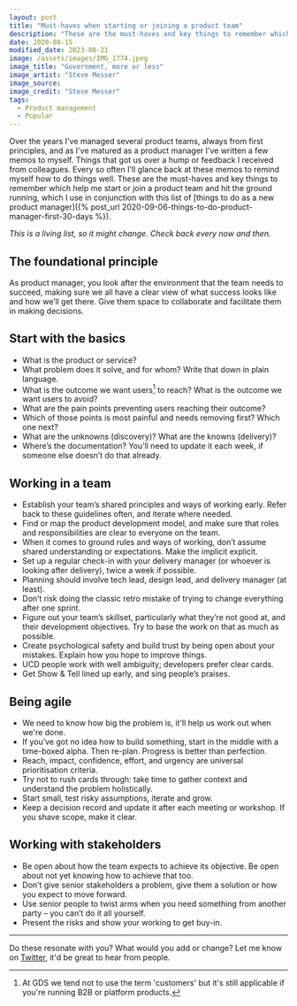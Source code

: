 ```yaml
---
layout: post
title: "Must-haves when starting or joining a product team"
description: "These are the must-haves and key things to remember which help me hit the ground running when starting or joining a product team."
date: 2020-08-15
modified_date: 2023-08-21
image: /assets/images/IMG_1774.jpeg
image_title: "Government, more or less"
image_artist: "Steve Messer"
image_source:
image_credit: "Steve Messer"
tags:
  - Product management
  - Popular
---
```


Over the years I've managed several product teams, always from first principles, and as I've matured as a product manager I've written a few memos to myself. Things that got us over a hump or feedback I received from colleagues. Every so often I'll glance back at these memos to remind myself how to do things well. These are the must-haves and key things to remember which help me start or join a product team and hit the ground running, which I use in conjunction with this list of [things to do as a new product manager]({% post_url 2020-09-06-things-to-do-product-manager-first-30-days %}).

_This is a living list, so it might change. Check back every now and then._

## The foundational principle

As product manager, you look after the environment that the team needs to succeed, making sure we all have a clear view of what success looks like and how we’ll get there. Give them space to collaborate and facilitate them in making decisions.

## Start with the basics

- What is the product or service?
- What problem does it solve, and for whom? Write that down in plain language.
- What is the outcome we want users[^1] to reach? What is the outcome we want users to avoid?
- What are the pain points preventing users reaching their outcome?
- Which of those points is most painful and needs removing first? Which one next?
- What are the unknowns (discovery)? What are the knowns (delivery)?
- Where’s the documentation? You’ll need to update it each week, if someone else doesn’t do that already.

## Working in a team

- Establish your team’s shared principles and ways of working early. Refer back to these guidelines often, and iterate where needed.
- Find or map the product development model, and make sure that roles and responsibilities are clear to everyone on the team.
- When it comes to ground rules and ways of working, don’t assume shared understanding or expectations. Make the implicit explicit.
- Set up a regular check-in with your delivery manager (or whoever is looking after delivery), twice a week if possible.
- Planning should involve tech lead, design lead, and delivery manager (at least).
- Don’t risk doing the classic retro mistake of trying to change everything after one sprint.
- Figure out your team’s skillset, particularly what they’re not good at, and their development objectives. Try to base the work on that as much as possible.
- Create psychological safety and build trust by being open about your mistakes. Explain how you hope to improve things.
- UCD people work with well ambiguity; developers prefer clear cards.
- Get Show & Tell lined up early, and sing people’s praises.

## Being agile

- We need to know how big the problem is, it'll help us work out when we're done.
- If you’ve got no idea how to build something, start in the middle with a time-boxed alpha. Then re-plan. Progress is better than perfection.
- Reach, impact, confidence, effort, and urgency are universal prioritisation criteria.
- Try not to rush cards through: take time to gather context and understand the problem holistically.
- Start small, test risky assumptions, iterate and grow.
- Keep a decision record and update it after each meeting or workshop. If you shave scope, make it clear.

## Working with stakeholders

- Be open about how the team expects to achieve its objective. Be open about not yet knowing how to achieve that too.
- Don’t give senior stakeholders a problem, give them a solution or how you expect to move forward.
- Use senior people to twist arms when you need something from another party – you can’t do it all yourself.
- Present the risks and show your working to get buy-in.

---

Do these resonate with you? What would you add or change? Let me know on [Twitter](https://twitter.com/stevenjmesser), it'd be great to hear from people.

[^1]: At GDS we tend not to use the term 'customers' but it's still applicable if you're running B2B or platform products.
